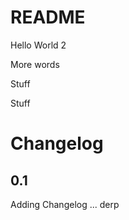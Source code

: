 # README

Hello World 2

More words

Stuff

Stuff

# Changelog

## 0.1

Adding Changelog ... derp


